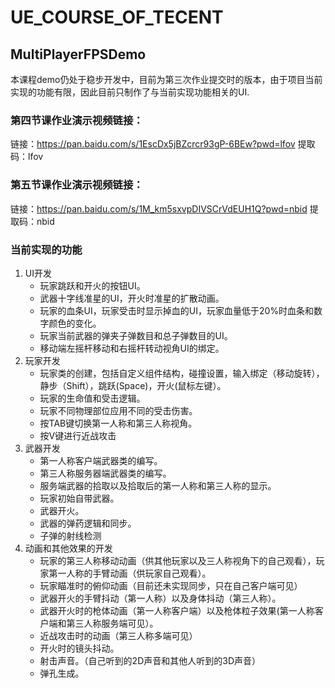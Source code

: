 # UE_COURSE_OF_TECENT
## MultiPlayerFPSDemo
本课程demo仍处于稳步开发中，目前为第三次作业提交时的版本，由于项目当前实现的功能有限，因此目前只制作了与当前实现功能相关的UI.
### 第四节课作业演示视频链接：   
链接：https://pan.baidu.com/s/1EscDx5jBZcrcr93gP-6BEw?pwd=lfov 
提取码：lfov 
### 第五节课作业演示视频链接：   
链接：https://pan.baidu.com/s/1M_km5sxvpDIVSCrVdEUH1Q?pwd=nbid 
提取码：nbid 
### 当前实现的功能
1. UI开发
    * 玩家跳跃和开火的按钮UI。
    * 武器十字线准星的UI，开火时准星的扩散动画。
    * 玩家的血条UI，玩家受击时显示掉血的UI，玩家血量低于20%时血条和数字颜色的变化。
    * 玩家当前武器的弹夹子弹数目和总子弹数目的UI。
    * 移动端左摇杆移动和右摇杆转动视角UI的绑定。
2. 玩家开发
    * 玩家类的创建，包括自定义组件结构，碰撞设置，输入绑定（移动旋转），静步（Shift），跳跃(Space)，开火(鼠标左键）。
    * 玩家的生命值和受击逻辑。
    * 玩家不同物理部位应用不同的受击伤害。
    * 按TAB键切换第一人称和第三人称视角。
    * 按V键进行近战攻击
3. 武器开发
    * 第一人称客户端武器类的编写。
    * 第三人称服务器端武器类的编写。
    * 服务端武器的拾取以及拾取后的第一人称和第三人称的显示。
    * 玩家初始自带武器。
    * 武器开火。
    * 武器的弹药逻辑和同步。
    * 子弹的射线检测
4. 动画和其他效果的开发
    * 玩家的第三人称移动动画（供其他玩家以及三人称视角下的自己观看），玩家第一人称的手臂动画（供玩家自己观看）。
    * 玩家瞄准时的俯仰动画（目前还未实现同步，只在自己客户端可见）
    * 武器开火的手臂抖动（第一人称）以及身体抖动（第三人称）。
    * 武器开火时的枪体动画（第一人称客户端）以及枪体粒子效果(第一人称客户端和第三人称服务端可见）。
    * 近战攻击时的动画（第三人称多端可见）
    * 开火时的镜头抖动。
    * 射击声音。（自己听到的2D声音和其他人听到的3D声音）
    * 弹孔生成。





